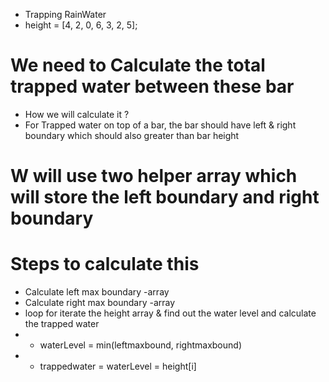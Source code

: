 - Trapping RainWater
- height = [4, 2, 0, 6, 3, 2, 5];

# We need to Calculate the total trapped water between these bar

- How we will calculate it ?
- For Trapped water on top of a bar, the bar should have left & right boundary which should also greater than bar height

# W will use two helper array which will store the left boundary and right boundary

# Steps to calculate this

- Calculate left max boundary -array
- Calculate right max boundary -array
- loop for iterate the height array & find out the water level and calculate the trapped water
- - waterLevel = min(leftmaxbound, rightmaxbound)
- - trappedwater = waterLevel = height[i]
